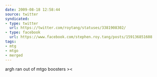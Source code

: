 ```yaml
---
date: 2009-08-18 12:58:44
source: twitter
syndicated:
- type: twitter
  url: https://twitter.com/roytang/statuses/3381908302/
- type: facebook
  url: https://www.facebook.com/stephen.roy.tang/posts/159136851608
tags:
- mtg
- mtgo
- merged
---
```


argh ran out of mtgo boosters &gt;&lt;